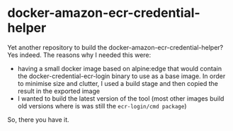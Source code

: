 # docker-amazon-ecr-credential-helper

Yet another repository to build the docker-amazon-ecr-credential-helper? Yes indeed. The reasons why I needed this were:
- having a small docker image based on alpine:edge that would contain the docker-credential-ecr-login binary to use as a base image. In order to minimise size and clutter, I used a build stage and then copied the result in the exported image
- I wanted to build the latest version of the tool (most other images build old versions where is was still the `ecr-login/cmd package`)

So, there you have it.
